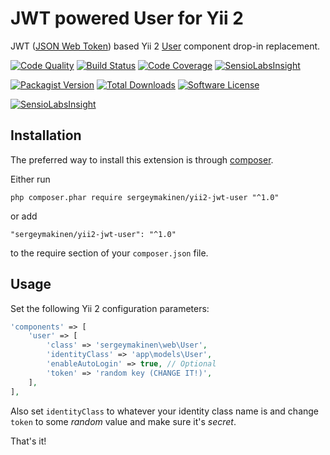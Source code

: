 # JWT powered User for Yii 2

JWT ([JSON Web Token](https://jwt.io)) based Yii 2 [User](http://www.yiiframework.com/doc-2.0/yii-web-user.html) component drop-in replacement.

[![Code Quality](https://img.shields.io/scrutinizer/g/sergeymakinen/yii2-jwt-user.svg?style=flat-square)](https://scrutinizer-ci.com/g/sergeymakinen/yii2-jwt-user) [![Build Status](https://img.shields.io/travis/sergeymakinen/yii2-jwt-user.svg?style=flat-square)](https://travis-ci.org/sergeymakinen/yii2-jwt-user) [![Code Coverage](https://img.shields.io/codecov/c/github/sergeymakinen/yii2-jwt-user.svg?style=flat-square)](https://codecov.io/gh/sergeymakinen/yii2-jwt-user) [![SensioLabsInsight](https://img.shields.io/sensiolabs/i/edadf97f-95ba-4998-b832-ed30ca6e1014.svg?style=flat-square)](https://insight.sensiolabs.com/projects/edadf97f-95ba-4998-b832-ed30ca6e1014)

[![Packagist Version](https://img.shields.io/packagist/v/sergeymakinen/yii2-jwt-user.svg?style=flat-square)](https://packagist.org/packages/sergeymakinen/yii2-jwt-user) [![Total Downloads](https://img.shields.io/packagist/dt/sergeymakinen/yii2-jwt-user.svg?style=flat-square)](https://packagist.org/packages/sergeymakinen/yii2-jwt-user) [![Software License](https://img.shields.io/badge/license-MIT-brightgreen.svg?style=flat-square)](LICENSE)

[![SensioLabsInsight](https://insight.sensiolabs.com/projects/edadf97f-95ba-4998-b832-ed30ca6e1014/big.png)](https://insight.sensiolabs.com/projects/edadf97f-95ba-4998-b832-ed30ca6e1014)

## Installation

The preferred way to install this extension is through [composer](https://getcomposer.org/download/).

Either run

```
php composer.phar require sergeymakinen/yii2-jwt-user "^1.0"
```

or add

```
"sergeymakinen/yii2-jwt-user": "^1.0"
```

to the require section of your `composer.json` file.

## Usage

Set the following Yii 2 configuration parameters:

```php
'components' => [
    'user' => [
        'class' => 'sergeymakinen\web\User',
        'identityClass' => 'app\models\User',
        'enableAutoLogin' => true, // Optional
        'token' => 'random key (CHANGE IT!)',
    ],
],
```

Also set `identityClass` to whatever your identity class name is and change `token` to some *random* value and make sure it's *secret*.

That's it!
